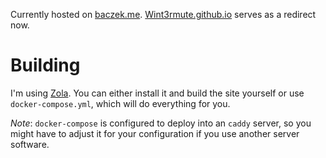 Currently hosted on [baczek.me](https://baczek.me).
[Wint3rmute.github.io](https://wint3rmute.github.io) serves as a redirect now.

# Building

I'm using [Zola](https://www.getzola.org/). You can either install it and build the site
yourself or use `docker-compose.yml`, which will do everything for you.

*Note*: `docker-compose` is configured to deploy into an `caddy` server, so you might have to adjust
it for your configuration if you use another server software.
